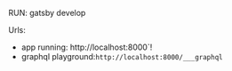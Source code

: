 RUN: gatsby develop

Urls:
- app running: http://localhost:8000`!
- graphql playground:`http://localhost:8000/___graphql`